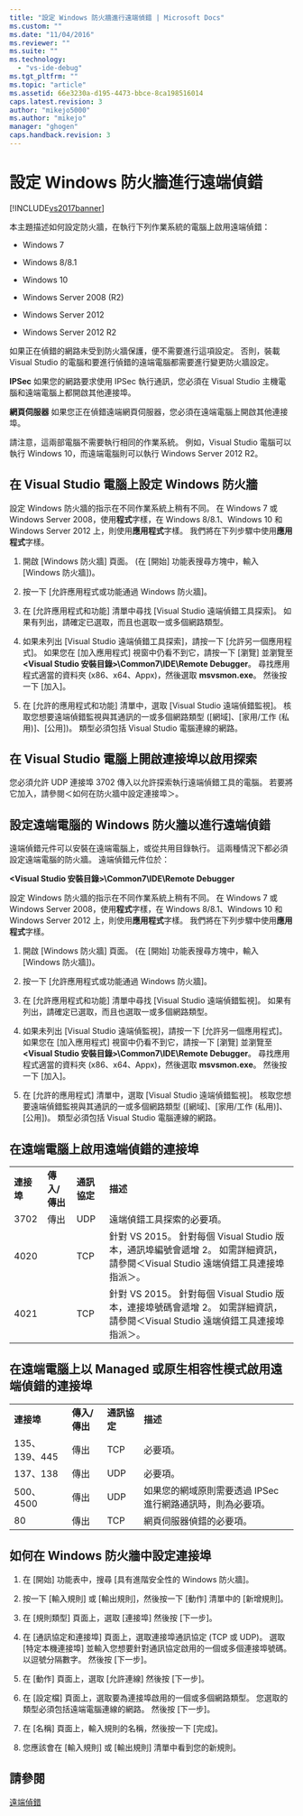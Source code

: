 ```yaml
---
title: "設定 Windows 防火牆進行遠端偵錯 | Microsoft Docs"
ms.custom: ""
ms.date: "11/04/2016"
ms.reviewer: ""
ms.suite: ""
ms.technology: 
  - "vs-ide-debug"
ms.tgt_pltfrm: ""
ms.topic: "article"
ms.assetid: 66e3230a-d195-4473-bbce-8ca198516014
caps.latest.revision: 3
author: "mikejo5000"
ms.author: "mikejo"
manager: "ghogen"
caps.handback.revision: 3
---
```

# 設定 Windows 防火牆進行遠端偵錯
[!INCLUDE[vs2017banner](../code-quality/includes/vs2017banner.md)]

本主題描述如何設定防火牆，在執行下列作業系統的電腦上啟用遠端偵錯：  
  
-   Windows 7  
  
-   Windows 8\/8.1  
  
-   Windows 10  
  
-   Windows Server 2008 \(R2\)  
  
-   Windows Server 2012  
  
-   Windows Server 2012 R2  
  
 如果正在偵錯的網路未受到防火牆保護，便不需要進行這項設定。 否則，裝載 Visual Studio 的電腦和要進行偵錯的遠端電腦都需要進行變更防火牆設定。  
  
 **IPSec** 如果您的網路要求使用 IPSec 執行通訊，您必須在 Visual Studio 主機電腦和遠端電腦上都開啟其他連接埠。  
  
 **網頁伺服器** 如果您正在偵錯遠端網頁伺服器，您必須在遠端電腦上開啟其他連接埠。  
  
 請注意，這兩部電腦不需要執行相同的作業系統。 例如，Visual Studio 電腦可以執行 Windows 10，而遠端電腦則可以執行 Windows Server 2012 R2。  
  
## 在 Visual Studio 電腦上設定 Windows 防火牆  
 設定 Windows 防火牆的指示在不同作業系統上稍有不同。 在 Windows 7 或 Windows Server 2008，使用**程式**字樣，在 Windows 8\/8.1、Windows 10 和 Windows Server 2012 上，則使用**應用程式**字樣。  我們將在下列步驟中使用**應用程式**字樣。  
  
1.  開啟 \[Windows 防火牆\] 頁面。 \(在 \[開始\] 功能表搜尋方塊中，輸入 \[Windows 防火牆\]\)。  
  
2.  按一下 \[允許應用程式或功能通過 Windows 防火牆\]。  
  
3.  在 \[允許應用程式和功能\] 清單中尋找 \[Visual Studio 遠端偵錯工具探索\]。 如果有列出，請確定已選取，而且也選取一或多個網路類型。  
  
4.  如果未列出 \[Visual Studio 遠端偵錯工具探索\]，請按一下 \[允許另一個應用程式\]。 如果您在 \[加入應用程式\] 視窗中仍看不到它，請按一下 \[瀏覽\] 並瀏覽至 **\<Visual Studio 安裝目錄\>\\Common7\\IDE\\Remote Debugger**。 尋找應用程式適當的資料夾 \(x86、x64、Appx\)，然後選取 **msvsmon.exe**。 然後按一下 \[加入\]。  
  
5.  在 \[允許的應用程式和功能\] 清單中，選取 \[Visual Studio 遠端偵錯監視\]。 核取您想要遠端偵錯監視與其通訊的一或多個網路類型 \(\[網域\]、\[家用\/工作 \(私用\)\]、\[公用\]\)。 類型必須包括 Visual Studio 電腦連線的網路。  
  
## 在 Visual Studio 電腦上開啟連接埠以啟用探索  
 您必須允許 UDP 連接埠 3702 傳入以允許探索執行遠端偵錯工具的電腦。 若要將它加入，請參閱＜如何在防火牆中設定連接埠＞。  
  
## 設定遠端電腦的 Windows 防火牆以進行遠端偵錯  
 遠端偵錯元件可以安裝在遠端電腦上，或從共用目錄執行。 這兩種情況下都必須設定遠端電腦的防火牆。 遠端偵錯元件位於：  
  
 **\<Visual Studio 安裝目錄\>\\Common7\\IDE\\Remote Debugger**  
  
 設定 Windows 防火牆的指示在不同作業系統上稍有不同。 在 Windows 7 或 Windows Server 2008，使用**程式**字樣，在 Windows 8\/8.1、Windows 10 和 Windows Server 2012 上，則使用**應用程式**字樣。  我們將在下列步驟中使用**應用程式**字樣。  
  
1.  開啟 \[Windows 防火牆\] 頁面。 \(在 \[開始\] 功能表搜尋方塊中，輸入 \[Windows 防火牆\]\)。  
  
2.  按一下 \[允許應用程式或功能通過 Windows 防火牆\]。  
  
3.  在 \[允許應用程式和功能\] 清單中尋找 \[Visual Studio 遠端偵錯監視\]。 如果有列出，請確定已選取，而且也選取一或多個網路類型。  
  
4.  如果未列出 \[Visual Studio 遠端偵監視\]，請按一下 \[允許另一個應用程式\]。 如果您在 \[加入應用程式\] 視窗中仍看不到它，請按一下 \[瀏覽\] 並瀏覽至 **\<Visual Studio 安裝目錄\>\\Common7\\IDE\\Remote Debugger**。 尋找應用程式適當的資料夾 \(x86、x64、Appx\)，然後選取 **msvsmon.exe**。 然後按一下 \[加入\]。  
  
5.  在 \[允許的應用程式\] 清單中，選取 \[Visual Studio 遠端偵錯監視\]。 核取您想要遠端偵錯監視與其通訊的一或多個網路類型 \(\[網域\]、\[家用\/工作 \(私用\)\]、\[公用\]\)。 類型必須包括 Visual Studio 電腦連線的網路。  
  
## 在遠端電腦上啟用遠端偵錯的連接埠  
  
|||||  
|-|-|-|-|  
|**連接埠**|**傳入\/傳出**|**通訊協定**|**描述**|  
|3702|傳出|UDP|遠端偵錯工具探索的必要項。|  
|4020||TCP|針對 VS 2015。 針對每個 Visual Studio 版本，通訊埠編號會遞增 2。 如需詳細資訊，請參閱＜Visual Studio 遠端偵錯工具連接埠指派＞。|  
|4021||TCP|針對 VS 2015。 針對每個 Visual Studio 版本，連接埠號碼會遞增 2。 如需詳細資訊，請參閱＜Visual Studio 遠端偵錯工具連接埠指派＞。|  
  
## 在遠端電腦上以 Managed 或原生相容性模式啟用遠端偵錯的連接埠  
  
|||||  
|-|-|-|-|  
|**連接埠**|**傳入\/傳出**|**通訊協定**|**描述**|  
|135、139、445|傳出|TCP|必要項。|  
|137、138|傳出|UDP|必要項。|  
|500、4500|傳出|UDP|如果您的網域原則需要透過 IPSec 進行網路通訊時，則為必要項。|  
|80|傳出|TCP|網頁伺服器偵錯的必要項。|  
  
## 如何在 Windows 防火牆中設定連接埠  
  
1.  在 \[開始\] 功能表中，搜尋 \[具有進階安全性的 Windows 防火牆\]。  
  
2.  按一下 \[輸入規則\] 或 \[輸出規則\]，然後按一下 \[動作\] 清單中的 \[新增規則\]。  
  
3.  在 \[規則類型\] 頁面上，選取 \[連接埠\] 然後按 \[下一步\]。  
  
4.  在 \[通訊協定和連接埠\] 頁面上，選取連接埠通訊協定 \(TCP 或 UDP\)。 選取 \[特定本機連接埠\] 並輸入您想要針對通訊協定啟用的一個或多個連接埠號碼。 以逗號分隔數字。 然後按 \[下一步\]。  
  
5.  在 \[動作\] 頁面上，選取 \[允許連線\] 然後按 \[下一步\]。  
  
6.  在 \[設定檔\] 頁面上，選取要為連接埠啟用的一個或多個網路類型。 您選取的類型必須包括遠端電腦連線的網路。 然後按 \[下一步\]。  
  
7.  在 \[名稱\] 頁面上，輸入規則的名稱，然後按一下 \[完成\]。  
  
8.  您應該會在 \[輸入規則\] 或 \[輸出規則\] 清單中看到您的新規則。  
  
## 請參閱  
 [遠端偵錯](../debugger/remote-debugging.md)